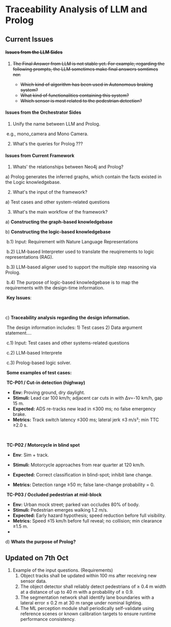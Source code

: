 # Traceability Analysis of LLM and Prolog

## Current Issues

#### ~~Issues from the LLM Sides~~

1. ~~The Final Answer from LLM is not stable yet. For example, regarding the following prompts, the LLM sometimes make final answers  somtimes nor.~~

	- ~~Which kind of algorithm has been used in Autonomous braking system?~~
	- ~~What kind of functionalities containing this system?~~
	- ~~Which sensor is most related to the pedestrian detection?~~

#### Issues from the Orchestrator Sides

1. Unify the name between LLM and Prolog.

​	e.g., mono_camera and Mono Camera.

2. What's the queries for Prolog ???

#### Issues from Current Framework

1. Whats' the relationships between Neo4j and Prolog?

a) Prolog generates the inferred graphs, which contain the facts existed in the Logic knowledgebase.

2. What's the input of the framework?

a) Test cases and other system-related questions

3. What's the main workflow of the framework?

a) **Constructing the graph-based knowledgebase**

b) **Constructing the logic-based knowledgebase**

​	b.1) Input: Requirement with Nature Language Representations

​	b.2) LLM-based Interpreter used to translate the reuqirements to logic representations (RAG).

​	b.3) LLM-based aligner used to support the multiple step reasoning via Prolog.

​	b.4) The purpose of logic-based knowledgebase is to map the requirements with the design-time information.

​	**Key Issues**:

​	

 c) **Traceability analysis regarding the design information.**

​	The design information includes: 1) Test cases 2) Data argument statement....

​	c.1) Input: Test cases and other systems-related questions

​	c.2) LLM-based Interprete

​	c.3) Prolog-based logic solver.



​	**Some examples of test cases:**

​		**TC-P01 / Cut-in detection (highway)**

- **Env:** Proving ground, dry daylight.
- **Stimuli:** Lead car 100 km/h; adjacent car cuts in with Δv=-10 km/h, gap 15 m.
- **Expected:** ADS re-tracks new lead in ≤300 ms; no false emergency brake.
- **Metrics:** Track switch latency ≤300 ms; lateral jerk ≤3 m/s²; min TTC ≥2.0 s.

​	

​	**TC-P02 / Motorcycle in blind spot**

- **Env**: Sim + track.

- **Stimuli:** Motorcycle approaches from rear quarter at 120 km/h.

- **Expected:** Correct classification in blind-spot; inhibit lane change.

- **Metrics:** Detection range ≥50 m; false lane-change probability = 0.

  

​	**TC-P03 / Occluded pedestrian at mid-block**

- **Env:** Urban mock street; parked van occludes 80% of body.
- **Stimuli:** Pedestrian emerges walking 1.2 m/s.
- **Expected:** Early hazard hypothesis; speed reduction before full visibility.
- **Metrics:** Speed ≤15 km/h before full reveal; no collision; min clearance ≥1.5 m.
- 

 d) **Whats the purpose of Prolog?**





## Updated on 7th Oct

1. Example of the input questions. (Requirements)
   1. Object tracks shall be updated within 100 ms after receiving new sensor data.
   2. The object detector shall reliably detect pedestrians of ≥ 0.4 m width at a distance of up to 40 m with a probability of ≥ 0.9.
   3. The segmentation network shall identify lane boundaries with a lateral error ≤ 0.2 m at 30 m range under nominal lighting.
   4. The ML perception module shall periodically self-validate using reference scenes or known calibration targets to ensure runtime performance consistency.
